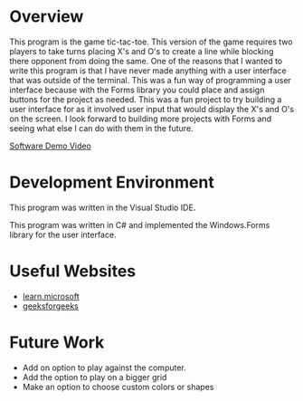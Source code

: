 # Overview

This program is the game tic-tac-toe. This version of the game requires two players to take turns placing X's and O's to create a line while blocking there opponent from doing the same. 
One of the reasons that I wanted to write this program is that I have never made anything with a user interface that was outside of the terminal. This was a fun way of programming a user interface because with the 
Forms library you could place and assign buttons for the project as needed. This was a fun project to try building a user interface for as it involved user input that would display the X's and O's on the screen. 
I look forward to building more projects with Forms and seeing what else I can do with them in the future.


[Software Demo Video](http://youtube.link.goes.here)

# Development Environment

This program was written in the Visual Studio IDE.

This program was written in C# and implemented the Windows.Forms library for the user interface. 

# Useful Websites


- [learn.microsoft](https://learn.microsoft.com/en-us/visualstudio/ide/create-csharp-winform-visual-studio?view=vs-2022)
- [geeksforgeeks](https://www.geeksforgeeks.org/introduction-to-c-sharp-windows-forms-applications/)

# Future Work


- Add on option to play against the computer.
- Add the option to play on a bigger grid
- Make an option to choose custom colors or shapes
